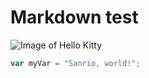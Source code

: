 # Markdown test
![Image of Hello Kitty](https://github.com/user-attachments/assets/b5be1fae-75d9-414e-b439-4bc0decfa881)
``` javascript
var myVar = "Sanrio, world!";
```
